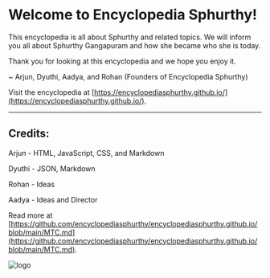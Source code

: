 # Welcome to Encyclopedia Sphurthy!

This encyclopedia is all about Sphurthy and related topics. We will inform you all about Sphurthy Gangapuram and how she became who she is today.

Thank you for looking at this encyclopedia and we hope you enjoy it.

~ Arjun, Dyuthi, Aadya, and Rohan (Founders of Encyclopedia Sphurthy)

Visit the encyclopedia at [https://encyclopediasphurthy.github.io/](https://encyclopediasphurthy.github.io/).

---

## Credits:

Arjun - HTML, JavaScript, CSS, and Markdown

Dyuthi - JSON, Markdown

Rohan - Ideas

Aadya - Ideas and Director

Read more at [https://github.com/encyclopediasphurthy/encyclopediasphurthy.github.io/blob/main/MTC.md](https://github.com/encyclopediasphurthy/encyclopediasphurthy.github.io/blob/main/MTC.md).


![logo](https://user-images.githubusercontent.com/86887699/124508933-e286fa00-dd9e-11eb-86a4-eccd21df4c25.jpg)
